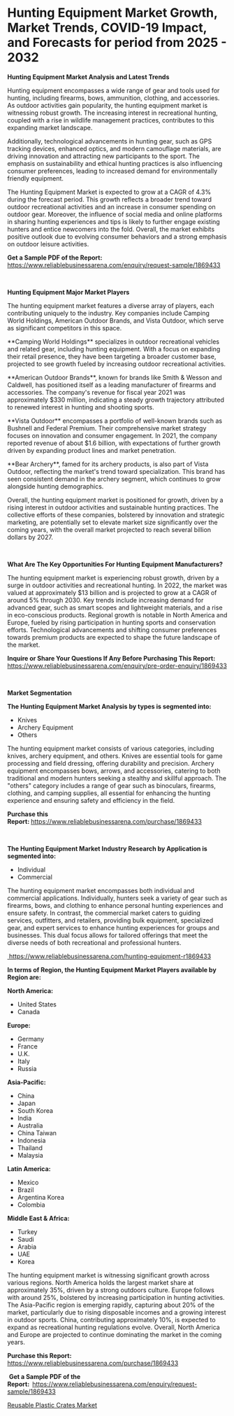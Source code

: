 <p><h1>Hunting Equipment Market Growth, Market Trends, COVID-19 Impact, and Forecasts for period from 2025 - 2032</h1></p><p><strong>Hunting Equipment Market Analysis and Latest Trends</strong></p>
<p><p>Hunting equipment encompasses a wide range of gear and tools used for hunting, including firearms, bows, ammunition, clothing, and accessories. As outdoor activities gain popularity, the hunting equipment market is witnessing robust growth. The increasing interest in recreational hunting, coupled with a rise in wildlife management practices, contributes to this expanding market landscape.</p><p>Additionally, technological advancements in hunting gear, such as GPS tracking devices, enhanced optics, and modern camouflage materials, are driving innovation and attracting new participants to the sport. The emphasis on sustainability and ethical hunting practices is also influencing consumer preferences, leading to increased demand for environmentally friendly equipment.</p><p>The Hunting Equipment Market is expected to grow at a CAGR of 4.3% during the forecast period. This growth reflects a broader trend toward outdoor recreational activities and an increase in consumer spending on outdoor gear. Moreover, the influence of social media and online platforms in sharing hunting experiences and tips is likely to further engage existing hunters and entice newcomers into the fold. Overall, the market exhibits positive outlook due to evolving consumer behaviors and a strong emphasis on outdoor leisure activities.</p></p>
<p><strong>Get a Sample PDF of the Report:&nbsp;</strong> <a href="https://www.reliablebusinessarena.com/enquiry/request-sample/1869433?utm_campaign=2381&utm_medium=2&utm_source=Github&utm_content=ia&utm_term=16022025&utm_id=hunting-equipment">https://www.reliablebusinessarena.com/enquiry/request-sample/1869433</a></p>
<p>&nbsp;</p>
<p><strong>Hunting Equipment Major Market Players</strong></p>
<p><p>The hunting equipment market features a diverse array of players, each contributing uniquely to the industry. Key companies include Camping World Holdings, American Outdoor Brands, and Vista Outdoor, which serve as significant competitors in this space.</p><p>**Camping World Holdings** specializes in outdoor recreational vehicles and related gear, including hunting equipment. With a focus on expanding their retail presence, they have been targeting a broader customer base, projected to see growth fueled by increasing outdoor recreational activities.</p><p>**American Outdoor Brands**, known for brands like Smith & Wesson and Caldwell, has positioned itself as a leading manufacturer of firearms and accessories. The company's revenue for fiscal year 2021 was approximately $330 million, indicating a steady growth trajectory attributed to renewed interest in hunting and shooting sports.</p><p>**Vista Outdoor** encompasses a portfolio of well-known brands such as Bushnell and Federal Premium. Their comprehensive market strategy focuses on innovation and consumer engagement. In 2021, the company reported revenue of about $1.6 billion, with expectations of further growth driven by expanding product lines and market penetration.</p><p>**Bear Archery**, famed for its archery products, is also part of Vista Outdoor, reflecting the market's trend toward specialization. This brand has seen consistent demand in the archery segment, which continues to grow alongside hunting demographics.</p><p>Overall, the hunting equipment market is positioned for growth, driven by a rising interest in outdoor activities and sustainable hunting practices. The collective efforts of these companies, bolstered by innovation and strategic marketing, are potentially set to elevate market size significantly over the coming years, with the overall market projected to reach several billion dollars by 2027.</p></p>
<p>&nbsp;</p>
<p><strong>What Are The Key Opportunities For Hunting Equipment Manufacturers?</strong></p>
<p><p>The hunting equipment market is experiencing robust growth, driven by a surge in outdoor activities and recreational hunting. In 2022, the market was valued at approximately $13 billion and is projected to grow at a CAGR of around 5% through 2030. Key trends include increasing demand for advanced gear, such as smart scopes and lightweight materials, and a rise in eco-conscious products. Regional growth is notable in North America and Europe, fueled by rising participation in hunting sports and conservation efforts. Technological advancements and shifting consumer preferences towards premium products are expected to shape the future landscape of the market.</p></p>
<p><strong>Inquire or Share Your Questions If Any Before Purchasing This Report:</strong> <a href="https://www.reliablebusinessarena.com/enquiry/pre-order-enquiry/1869433?utm_campaign=2381&utm_medium=2&utm_source=Github&utm_content=ia&utm_term=16022025&utm_id=hunting-equipment">https://www.reliablebusinessarena.com/enquiry/pre-order-enquiry/1869433</a></p>
<p>&nbsp;</p>
<p><strong>Market Segmentation</strong></p>
<p><strong>The Hunting Equipment Market Analysis by types is segmented into:</strong></p>
<p><ul><li>Knives</li><li>Archery Equipment</li><li>Others</li></ul></p>
<p><p>The hunting equipment market consists of various categories, including knives, archery equipment, and others. Knives are essential tools for game processing and field dressing, offering durability and precision. Archery equipment encompasses bows, arrows, and accessories, catering to both traditional and modern hunters seeking a stealthy and skillful approach. The "others" category includes a range of gear such as binoculars, firearms, clothing, and camping supplies, all essential for enhancing the hunting experience and ensuring safety and efficiency in the field.</p></p>
<p><strong>Purchase this Report:&nbsp;</strong><a href="https://www.reliablebusinessarena.com/purchase/1869433?utm_campaign=2381&utm_medium=2&utm_source=Github&utm_content=ia&utm_term=16022025&utm_id=hunting-equipment">https://www.reliablebusinessarena.com/purchase/1869433</a></p>
<p>&nbsp;</p>
<p><strong>The Hunting Equipment Market Industry Research by Application is segmented into:</strong></p>
<p><ul><li>Individual</li><li>Commercial</li></ul></p>
<p><p>The hunting equipment market encompasses both individual and commercial applications. Individually, hunters seek a variety of gear such as firearms, bows, and clothing to enhance personal hunting experiences and ensure safety. In contrast, the commercial market caters to guiding services, outfitters, and retailers, providing bulk equipment, specialized gear, and expert services to enhance hunting experiences for groups and businesses. This dual focus allows for tailored offerings that meet the diverse needs of both recreational and professional hunters.</p></p>
<p><a href="https://www.reliablebusinessarena.com/hunting-equipment-r1869433?utm_campaign=2381&utm_medium=2&utm_source=Github&utm_content=ia&utm_term=16022025&utm_id=hunting-equipment">&nbsp;https://www.reliablebusinessarena.com/hunting-equipment-r1869433</a></p>
<p><strong>In terms of Region, the Hunting Equipment Market Players available by Region are:</strong></p>
<p>
    <p> <strong> North America: </strong>
        <ul>
            <li>United States</li>
            <li>Canada</li>
        </ul>
        </p> 
    <p> <strong> Europe: </strong>
        <ul>
            <li>Germany</li>
            <li>France</li>
            <li>U.K.</li>
            <li>Italy</li>
            <li>Russia</li>
        </ul>
        </p> 
    <p> <strong> Asia-Pacific: </strong>
        <ul>
            <li>China</li>
            <li>Japan</li>
            <li>South Korea</li>
            <li>India</li>
            <li>Australia</li>
            <li>China Taiwan</li>
            <li>Indonesia</li>
            <li>Thailand</li>
            <li>Malaysia</li>
        </ul>
        </p> 
    <p> <strong> Latin America: </strong>
        <ul>
            <li>Mexico</li>
            <li>Brazil</li>
            <li>Argentina Korea</li>
            <li>Colombia</li>
        </ul>
        </p> 
    <p> <strong> Middle East & Africa: </strong>
        <ul>
            <li>Turkey</li>
            <li>Saudi</li>
            <li>Arabia</li>
            <li>UAE</li>
            <li>Korea</li>
        </ul>
    </p>
    </p>
<p><p>The hunting equipment market is witnessing significant growth across various regions. North America holds the largest market share at approximately 35%, driven by a strong outdoors culture. Europe follows with around 25%, bolstered by increasing participation in hunting activities. The Asia-Pacific region is emerging rapidly, capturing about 20% of the market, particularly due to rising disposable incomes and a growing interest in outdoor sports. China, contributing approximately 10%, is expected to expand as recreational hunting regulations evolve. Overall, North America and Europe are projected to continue dominating the market in the coming years.</p></p>
<p><strong>Purchase this Report: </strong><a href="https://www.reliablebusinessarena.com/purchase/1869433?utm_campaign=2381&utm_medium=2&utm_source=Github&utm_content=ia&utm_term=16022025&utm_id=hunting-equipment">https://www.reliablebusinessarena.com/purchase/1869433</a></p>
<p>&nbsp;<strong>Get a Sample PDF of the Report:&nbsp;&nbsp;</strong><a href="https://www.reliablebusinessarena.com/enquiry/request-sample/1869433?utm_campaign=2381&utm_medium=2&utm_source=Github&utm_content=ia&utm_term=16022025&utm_id=hunting-equipment">https://www.reliablebusinessarena.com/enquiry/request-sample/1869433</a></p>
<p><strong></strong></p>
<p><p><a href="https://github.com/mezokathleen834/Market-Research-Report-List-1/blob/main/reusable-plastic-crates-market.md?utm_campaign=2381&utm_medium=2&utm_source=Github&utm_content=ia&utm_term=16022025&utm_id=hunting-equipment">Reusable Plastic Crates Market</a></p></p>